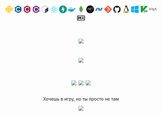 <p align = "center">
    <a>
        <img alt="Python" src="img/python/python-plain.svg" width="5%" height="5%"/>
    </a>
    <a>
        <img alt="C" src="img/c/c-plain.svg" width="5%" height="5%"/>
    </a>
    <a>
        <img alt="C++" src="img/cplusplus/cplusplus-plain.svg" width="5%" height="5%"/>
    </a>
    <a>
        <img alt="C#" src="img/csharp/csharp-plain.svg" width="5%" height="5%"/>
    </a>
    <a>
        <img alt="Bash" src="img/bash/bash-plain.svg" width="5%" height="5%"/>
    </a>
     <a>
        <img alt="ReactJS" src="img/react/react-original.svg" width="5%" height="5%"/>
    </a>
    <a>
        <img alt="Fastapi" src="img/fastapi/fastapi-original.svg" width="5%" height="5%"/>
    </a>
    <a>
        <img alt="Docker" src="img/docker/docker-plain.svg" width="5%" height="5%"/>
    </a>
    <a>
        <img alt="Mongodb" src="img/mongodb/mongodb-plain.svg" width="5%" height="5%"/>
    </a>
    <a>
        <img alt="Dotnet" src="img/dotnetcore/dotnetcore-plain.svg" width="5%" height="5%"/>
    </a>
    <a>
        <img alt="Dotnet" src="img/dot-net/dot-net-plain.svg" width="5%" height="5%"/>
    </a>
    <a>
        <img alt="Git" src="img/git/git-plain.svg" width="5%" height="5%"/>
    </a>
    <a>
        <img alt="Github" src="img/github/github-original.svg" width="5%" height="5%"/>
    </a>
    <a>
        <img alt="Linux" src="img/linux/linux-original.svg" width="5%" height="5%"/>
    </a>
    <a>
        <img alt="Windows" src="img/windows8/windows8-original.svg" width="5%" height="5%"/>
    </a>
    <a>
        <img alt="Vim" src="img/vim/vim-plain.svg" width="5%" height="5%"/>
    </a>
    <a>
        <img alt="Latex" src="img/latex/latex-original.svg" width="5%" height="5%"/>
    </a>
    <a>
        <img alt="Markdown" src="img/markdown/markdown-original.svg" width="5%" height="5%"/>
    </a>  
</p>

<h1 align="center">
    <p>
        <img src="https://readme-typing-svg.herokuapp.com/?color=DD6387&center=true&lines=Developer+-+Reverser+-+Cheater"/>
    </p>
    <p>
        <img src="https://readme-typing-svg.herokuapp.com/?color=DD6387&center=true&lines=Tools+builder+%26+Software+Engineer"/>
    </p>
</h1>

<h1 align="center">
    <p>
        <img src="https://github-readme-stats.vercel.app/api?username=Neotoxic-off&hide_border=true&count_private=true&show_icons=true&theme=dracula"/>
        <img src="https://github-readme-stats-three-dun.vercel.app/api/top-langs/?username=Neotoxic-off&theme=dracula&hide_border=true&layout=compact"/>
        <img src="https://github-readme-activity-graph.vercel.app/graph?username=Neotoxic-off&theme=dracula"/>
    </p>
</h1>


<p align = "center">
    Хочешь в игру, но ты просто не там
</p>

<p align = "center">
    <img src="https://img.shields.io/badge/GPG%20key%20ID:-4AEE18F83AFDEB23-green">
</p>


